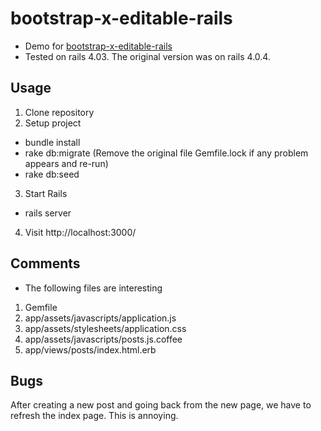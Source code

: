 bootstrap-x-editable-rails
========

* Demo for [bootstrap-x-editable-rails](https://github.com/klenis/bootstrap-x-editable-rails)
* Tested on rails 4.03. The original version was on rails 4.0.4.

Usage
-------
1. Clone repository
2. Setup project
* bundle install
* rake db:migrate (Remove the original file Gemfile.lock if any problem appears and re-run)
* rake db:seed
3. Start Rails
* rails server
4. Visit http://localhost:3000/

Comments
-------
* The following files are interesting
1. Gemfile
2. app/assets/javascripts/application.js
3. app/assets/stylesheets/application.css
4. app/assets/javascripts/posts.js.coffee
5. app/views/posts/index.html.erb
 
Bugs
-------
After creating a new post and going back from the new page, we have to refresh the index page. This is annoying.
